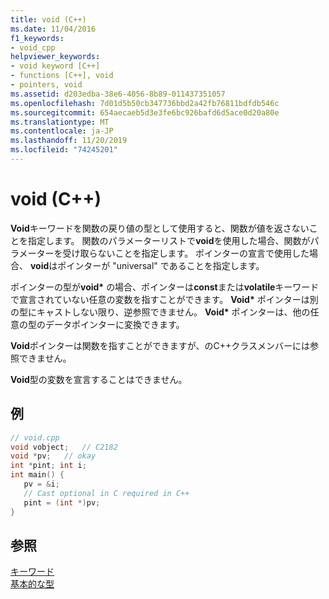 ```yaml
---
title: void (C++)
ms.date: 11/04/2016
f1_keywords:
- void_cpp
helpviewer_keywords:
- void keyword [C++]
- functions [C++], void
- pointers, void
ms.assetid: d203edba-38e6-4056-8b89-011437351057
ms.openlocfilehash: 7d01d5b50cb347736bbd2a42fb76811bdfdb546c
ms.sourcegitcommit: 654aecaeb5d3e3fe6bc926bafd6d5ace0d20a80e
ms.translationtype: MT
ms.contentlocale: ja-JP
ms.lasthandoff: 11/20/2019
ms.locfileid: "74245201"
---
```

# <a name="void-c"></a>void (C++)

**Void**キーワードを関数の戻り値の型として使用すると、関数が値を返さないことを指定します。 関数のパラメーターリストで**void**を使用した場合、関数がパラメーターを受け取らないことを指定します。 ポインターの宣言で使用した場合、 **void**はポインターが "universal" であることを指定します。

ポインターの型が**void\*** の場合、ポインターは**const**または**volatile**キーワードで宣言されていない任意の変数を指すことができます。 **Void\*** ポインターは別の型にキャストしない限り、逆参照できません。 **Void\*** ポインターは、他の任意の型のデータポインターに変換できます。

**Void**ポインターは関数を指すことができますが、のC++クラスメンバーには参照できません。

**Void**型の変数を宣言することはできません。

## <a name="example"></a>例

```cpp
// void.cpp
void vobject;   // C2182
void *pv;   // okay
int *pint; int i;
int main() {
   pv = &i;
   // Cast optional in C required in C++
   pint = (int *)pv;
}
```

## <a name="see-also"></a>参照

[キーワード](../cpp/keywords-cpp.md)<br/>
[基本的な型](../cpp/fundamental-types-cpp.md)